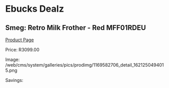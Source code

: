 
# Ebucks Dealz
## Smeg: Retro Milk Frother - Red MFF01RDEU
[Product Page](https://www.ebucks.com/web/shop/productSelected.do?prodId=1169582706&catId=704984897)

Price: R3099.00

Image: /web/cms/system/galleries/pics/prodimg/1169582706_detail_1621250494015.png

Savings: 


	